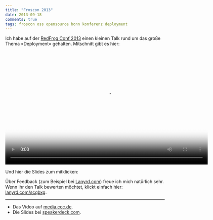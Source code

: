 ```yaml
---
title: "Froscon 2013"
date: 2013-09-18
comments: true
tags: froscon oss opensource bonn konferenz deployment
---
```

Ich habe auf der [RedFrog Conf 2013](http://ruby.froscon.de) einen kleinen Talk rund um das große Thema »Deployment« gehalten.
Mitschnitt gibt es hier:

<video width="640" height="360" poster="http://static.media.ccc.de/media/conferences/froscon/2013/hs6_-_2013-08-24_15_15_-_deployment_ohne_ziepen_-_sebastian_schulze_-_1266_preview.jpg" controls="controls" class="video">
 <source src="http://cdn.media.ccc.de/events/froscon/2013/webm/hs6_-_2013-08-24_15_15_-_deployment_ohne_ziepen_-_sebastian_schulze_-_1266.webm" type="video/webm">
 <source src="http://cdn.media.ccc.de/events/froscon/2013/mp4/hs6_-_2013-08-24_15_15_-_deployment_ohne_ziepen_-_sebastian_schulze_-_1266.mp4" type="video/mp4">
</video>

Und hier die Slides zum mitklicken:

<script async class="speakerdeck-embed" data-id="1163a260028d0131bd093626fb0150fd" data-ratio="1.29456384323641" src="//speakerdeck.com/assets/embed.js"></script>

Über Feedback (zum Beispiel bei [Lanyrd.com](http://lanyrd.com/2013/redfrogconf/scqbxg/)) freue ich mich natürlich sehr. Wenn ihr den Talk bewerten möchtet,
klickt einfach hier: [lanyrd.com/scqbxg](https://lanyrd.com/scqbxg).

<hr/>

* Das Video auf [media.ccc.de](http://media.ccc.de/browse/conferences/froscon/2013/hs6_-_2013-08-24_15:15_-_deployment_ohne_ziepen_-_sebastian_schulze_-_1266.html#).
* Die Slides bei [speakerdeck.com](https://speakerdeck.com/bascht/deployment-ohne-ziepen).
